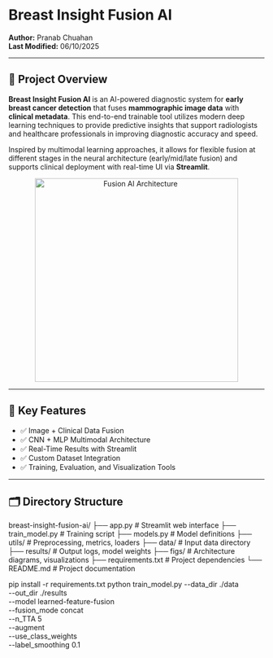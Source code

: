 # Breast Insight Fusion AI

**Author:** Pranab Chuahan  
**Last Modified:** 06/10/2025

---

## 🧠 Project Overview

**Breast Insight Fusion AI** is an AI-powered diagnostic system for **early breast cancer detection** that fuses **mammographic image data** with **clinical metadata**. This end-to-end trainable tool utilizes modern deep learning techniques to provide predictive insights that support radiologists and healthcare professionals in improving diagnostic accuracy and speed.

Inspired by multimodal learning approaches, it allows for flexible fusion at different stages in the neural architecture (early/mid/late fusion) and supports clinical deployment with real-time UI via **Streamlit**.

<p align="center">
    <img src="figs/model_architecture.png" height="400" alt="Fusion AI Architecture">
</p>

---

## 📌 Key Features

- ✅ Image + Clinical Data Fusion
- ✅ CNN + MLP Multimodal Architecture
- ✅ Real-Time Results with Streamlit
- ✅ Custom Dataset Integration
- ✅ Training, Evaluation, and Visualization Tools

---

## 🗂️ Directory Structure

breast-insight-fusion-ai/
├── app.py # Streamlit web interface
├── train_model.py # Training script
├── models.py # Model definitions
├── utils/ # Preprocessing, metrics, loaders
├── data/ # Input data directory
├── results/ # Output logs, model weights
├── figs/ # Architecture diagrams, visualizations
├── requirements.txt # Project dependencies
└── README.md # Project documentation


pip install -r requirements.txt
python train_model.py --data_dir ./data \
                      --out_dir ./results \
                      --model learned-feature-fusion \
                      --fusion_mode concat \
                      --n_TTA 5 \
                      --augment \
                      --use_class_weights \
                      --label_smoothing 0.1
